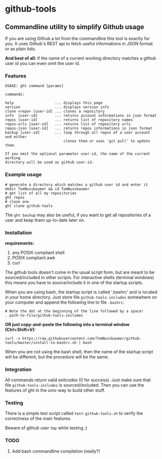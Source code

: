 # github-tools

## Commandline utility to simplify Github usage

If you are using Github a lot from the commandline this tool is exactly for you. It uses Github's REST api to fetch useful informations in JSON format or as plain lists.

**And best of all:** if the name of a current working directory matches a github user id you can even omit the user id.

### Features

```
USAGE: ght command [params]

commands:

help                   ... displays this page
version                ... displays version info
clone <repo> [user-id] ... clones a repository 
info  [user-id]        ... returns account informations in json format 
repos [user-id]        ... returns list of repository names 
repos-urls [user-id]   ... returns list of repository urls
repos-json [user-id]   ... returns repos informations in json format
backup [user-id]       ... loop through all repos of a user account and either
                           clones them or uses 'git pull' to update them.

If you omit the optional parameter user-id, the name of the current working 
directory will be used as github user-id.
```

### Example usage

```shell
# generate a directory which matches a github user id and enter it
mkdir TomNussbaumer && cd TomNussbaumer
# get list of all my repositories
ght repos
# clone one
ght clone github-tools
```

The ```ght backup``` may also be useful, if you want to get all repositories of a user and keep them up-to-date later on. 

### Installation

**requirements:**

  1. any POSIX compliant shell
  2. POSIX compliant awk
  3. curl

The github tools doesn't come in the usual script form, but are meant to be sourced/included in other scripts. For interactive shells (terminal windows) this means you have to source/include it in one of the startup scripts.

When you are using bash, the startup script is called '.bashrc' and is located in your home directory. Just store file `github-tools-includes` somewhere on your computer and append the following line to file `.bashrc`:

```shell
# Note the dot at the beginning of the line followed by a space!
. path-to-file/github-tools-includes
```

**OR just copy-and-paste the following into a terminal window (Ctrl+Shift+V):**

```shell
curl -s https://raw.githubusercontent.com/TomNussbaumer/github-tools/master/install-to-bashrc.sh | bash
```

When you are not using the bash shell, then the name of the startup script will be different, but the procedure will be the same.

### Integration

All commands return valid exitcodes (0 for success). Just make sure that file `github-tools-includes` is sourced/included. Then you can use the features of ght in the unix-way to build other stuff.


### Testing

There is a simple test script called `test-github-tools.sh` to verify the correctness of the main features.

Beware of github user `tmp` while testing ;)


### TODO

  1. Add bash commandline completion (really?)


